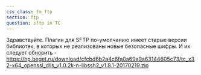 ```yaml
---
css_class: fm_ftp
section: ftp
question: sftp in TC
---
```

Здравствуйте. Плагин для SFTP по-умолчанию имеет старые версии библиотек, в которых не реализованы новые безопасные шифры. И их следует обновить - https://hp.beget.ru/download/cfcbd6b2a4c6fa0a69a9a63144605c73/tc_x32-x64_openssl_dlls_v1.0.2k-n-libssh2_v1.8.1-20170219.zip